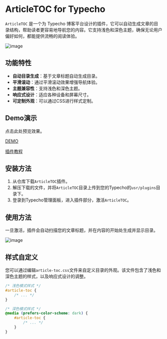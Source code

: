 # ArticleTOC for Typecho

`ArticleTOC` 是一个为 Typecho 博客平台设计的插件，它可以自动生成文章的目录结构，帮助读者更容易地导航您的内容。它支持浅色和深色主题，确保无论用户偏好如何，都能提供流畅的阅读体验。

![image](https://github.com/Charlielyo/ArticleTOC/assets/78399982/29a4f9de-a3f6-4c5c-8096-87c06895495f)

## 功能特性

- **自动目录生成**：基于文章标题自动生成目录。
- **平滑滚动**：通过平滑滚动效果增强导航体验。
- **主题兼容性**：支持浅色和深色主题。
- **响应式设计**：适应各种设备和屏幕尺寸。
- **可定制外观**：可以通过CSS进行样式定制。

## Demo演示
点击此处预览效果。

[DEMO](https://sodebug.com/)

[插件教程](https://sodebug.com/Linux/ArticleTOC.html)


## 安装方法

1. 从仓库下载`ArticleTOC`插件。
2. 解压下载的文件，并将`ArticleTOC`目录上传到您的Typecho的`usr/plugins`目录下。
3. 登录到Typecho管理面板，进入插件部分，激活`ArticleTOC`。

## 使用方法

一旦激活，插件会自动扫描您的文章标题，并在内容的开始处生成并显示目录。

![image](https://github.com/Charlielyo/ArticleTOC/assets/78399982/9b436839-a46e-42aa-b85d-dfd070a7cba3)

## 样式自定义

您可以通过编辑`article-toc.css`文件来自定义目录的外观。该文件包含了浅色和深色主题的样式，以及响应式设计的调整。

```css
/* 浅色模式样式 */
#article-toc {
    /* ... */
}

/* 深色模式样式 */
@media (prefers-color-scheme: dark) {
    #article-toc {
        /* ... */
    }
}
